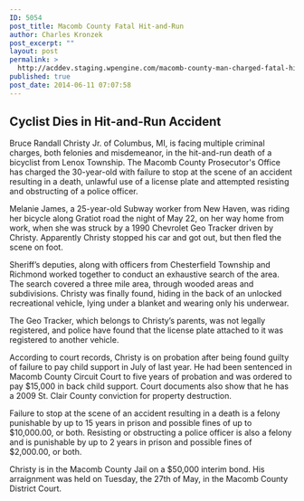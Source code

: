 ```yaml
---
ID: 5054
post_title: Macomb County Fatal Hit-and-Run
author: Charles Kronzek
post_excerpt: ""
layout: post
permalink: >
  http://acddev.staging.wpengine.com/macomb-county-man-charged-fatal-hit-run.html
published: true
post_date: 2014-06-11 07:07:58
---
```

<h2><b>Cyclist Dies in Hit-and-Run Accident </b></h2>
Bruce Randall Christy Jr. of Columbus, MI, is facing multiple criminal charges, both felonies and misdemeanor, in the hit-and-run death of a bicyclist from Lenox Township. The Macomb County Prosecutor's Office has charged the 30-year-old with failure to stop at the scene of an accident resulting in a death, unlawful use of a license plate and attempted resisting and obstructing of a police officer.

Melanie James, a 25-year-old Subway worker from New Haven, was riding her bicycle along Gratiot road the night of May 22, on her way home from work, when she was struck by a 1990 Chevrolet Geo Tracker driven by Christy. Apparently Christy stopped his car and got out, but then fled the scene on foot.

Sheriff’s deputies, along with officers from Chesterfield Township and Richmond worked together to conduct an exhaustive search of the area. The search covered a three mile area, through wooded areas and subdivisions. Christy was finally found, hiding in the back of an unlocked recreational vehicle, lying under a blanket and wearing only his underwear.

The Geo Tracker, which belongs to Christy’s parents, was not legally registered, and police have found that the license plate attached to it was registered to another vehicle.

According to court records, Christy is on probation after being found guilty of failure to pay child support in July of last year. He had been sentenced in Macomb County Circuit Court to five years of probation and was ordered to pay $15,000 in back child support. Court documents also show that he has a 2009 St. Clair County conviction for property destruction.

Failure to stop at the scene of an accident resulting in a death is a felony punishable by up to 15 years in prison and possible fines of up to $10,000.00, or both. Resisting or obstructing a police officer is also a felony and is punishable by up to 2 years in prison and possible fines of $2,000.00, or both.

Christy is in the Macomb County Jail on a $50,000 interim bond. His arraignment was held on Tuesday, the 27th of May, in the Macomb County District Court.